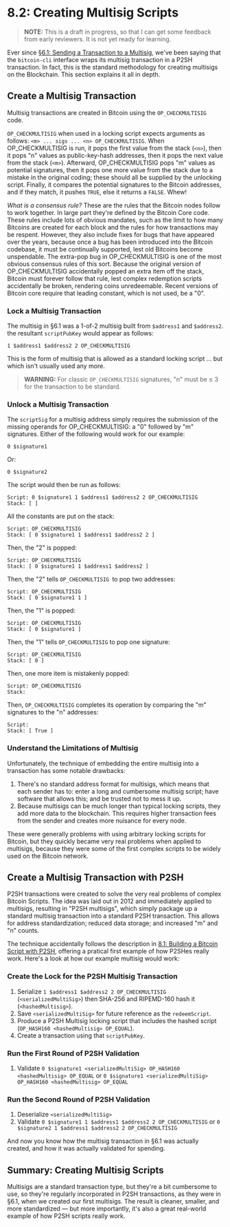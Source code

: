 # 8.2: Creating Multisig Scripts

> **NOTE:** This is a draft in progress, so that I can get some feedback from early reviewers. It is not yet ready for learning.

Ever since [§6.1: Sending a Transaction to a Multisig](6_1_Sending_a_Transaction_to_a_Multisig.md), we've been saying that the `bitcoin-cli` interface wraps its multisig transaction in a P2SH transaction. In fact, this is the standard methodology for creating multisigs on the Blockchain. This section explains it all in depth.

## Create a Multisig Transaction

Multisig transactions are created in Bitcoin using the `OP_CHECKMULTISIG` code. 

`OP_CHECKMULTISIG` when used in a locking script expects arguments as follows: `<m> ... sigs ... <n> OP_CHECKMULTISIG`. When OP_CHECKMULTISIG is run, it pops the first value from the stack (`<n>`), then it pops "n" values as public-key-hash addresses, then it pops the next value from the stack (`<m>`). Afterward, OP_CHECKMULTISIG pops "m" values as potential signatures, then it pops one more value from the stack due to a mistake in the original coding; these should all be supplied by the unlocking script. Finally, it compares the potential signatures to the Bitcoin addresses, and if they match, it pushes `TRUE`, else it returns a `FALSE`. Whew!

_What is a consensus rule?_ These are the rules that the Bitcoin nodes follow to work together. In large part they're defined by the Bitcoin Core code. These rules include lots of obvious mandates, such as the limit to how many Bitcoins are created for each block and the rules for how transactions may be respent. However, they also include fixes for bugs that have appeared over the years, because once a bug has been introduced into the Bitcoin codebase, it must be continually supported, lest old Bitcoins become unspendable. The extra-pop bug in OP_CHECKMULTISIG is one of the most obvious consensus rules of this sort. Because the original version of OP_CHECKMULTISIG accidentally popped an extra item off the stack, Bitcoin must forever follow that rule, lest complex redemption scripts accidentally be broken, rendering coins unredeemable. Recent versions of Bitcoin core require that leading constant, which is not used, be a "0".

### Lock a Multisig Transaction

The multisig in §6.1 was a 1-of-2 multisig built from `$address1` and `$address2`. the resultant `scriptPubKey` would appear as follows:
```
1 $address1 $address2 2 OP_CHECKMULTISIG
```
This is the form of multisig that is allowed as a standard locking script ... but which isn't usually used any more.

> **WARNING:** For classic `OP_CHECKMULTISIG` signatures, "n" must be ≤ 3 for the transaction to be standard.

### Unlock a Multisig Transaction

The `scriptSig` for a multisig address simply requires the submission of the missing operands for OP_CHECKMULTISIG: a "0" followed by "m" signatures. Either of the following would work for our example:
```
0 $signature1
```
Or:
```
0 $signature2
```
The script would then be run as follows:
```
Script: 0 $signature1 1 $address1 $address2 2 OP_CHECKMULTISIG
Stack: [ ]
```
All the constants are put on the stack:
```
Script: OP_CHECKMULTISIG
Stack: [ 0 $signature1 1 $address1 $address2 2 ]
```
Then, the "2" is popped:
```
Script: OP_CHECKMULTISIG
Stack: [ 0 $signature1 1 $address1 $address2 ]
```
Then, the "2" tells `OP_CHECKMULTISIG `to pop two addresses:
```
Script: OP_CHECKMULTISIG
Stack: [ 0 $signature1 1 ]
```
Then, the "1" is popped:
```
Script: OP_CHECKMULTISIG
Stack: [ 0 $signature1 ]
```
Then, the "1" tells `OP_CHECKMULTISIG` to pop one signature:
```
Script: OP_CHECKMULTISIG
Stack: [ 0 ]
```
Then, one more item is mistakenly popped:
```
Script: OP_CHECKMULTISIG
Stack:
```
Then, `OP_CHECKMULTISIG` completes its operation by comparing the "m" signatures to the "n" addresses:
```
Script:
Stack: [ True ]
```
### Understand the Limitations of Multisig

Unfortunately, the technique of embedding the entire multisig into a transaction has some notable drawbacks:

1. There's no standard address format for multisigs, which means that each sender has to: enter a long and cumbersome multisig script; have software that allows this; and be trusted not to mess it up.
2. Because multisigs can be much longer than typical locking scripts, they add more data to the blockchain. This requires higher transaction fees from the sender and creates more nuisance for every node.

These were generally problems with using arbitrary locking scripts for Bitcoin, but they quickly became very real problems when applied to multisigs, because they were some of the first complex scripts to be widely used on the Bitcoin network.

## Create a Multisig Transaction with P2SH

P2SH transactions were created to solve the very real problems of complex Bitcoin Scripts. The idea was laid out in 2012 and immediately applied to multisigs, resulting in "P2SH multisigs", which simply package up a standard multisig transaction into a standard P2SH transaction. This allows for address standardization; reduced data storage; and increased "m" and "n" counts.

The technique accidentally follows the description in [8.1: Building a Bitcoin Script with P2SH](8_1_Building_a_Bitcoin_Script_with_P2SH.md), offering a pratical first example of how P2SHes really work. Here's a look at how our example multisig would work:

### Create the Lock for the P2SH Multisig Transaction

1. Serialize `1 $address1 $address2 2 OP_CHECKMULTISIG` (`<serializedMultiSig>`) then SHA-256 and RIPEMD-160 hash it (`<hashedMultisig>`).
2. Save `<serializedMultiSig>` for future reference as the `redeemScript`.
3. Produce a P2SH Multisig locking script that includes the hashed script (`OP_HASH160 <hashedMultisig> OP_EQUAL`).
4. Create a transaction using that `scriptPubKey`.

### Run the First Round of P2SH Validation

1. Validate `0 $signature1 <serializedMultiSig> OP_HASH160 <hashedMultisig> OP_EQUAL` or `0 $signature1 <serializedMultiSig> OP_HASH160 <hashedMultisig> OP_EQUAL`

### Run the Second Round of P2SH Validation

1. Deserialize `<serializedMultiSig>`
2. Validate `0 $signature1 1 $address1 $address2 2 OP_CHECKMULTISIG` or `0 $signature2 1 $address1 $address2 2 OP_CHECKMULTISIG`

And now you know how the multisig transaction in §6.1 was actually created, and how it was actually validated for spending.

## Summary: Creating Multisig Scripts

Multisigs are a standard transaction type, but they're a bit cumbersome to use, so they're regularly incorporated in P2SH transactions, as they were in §6.1, when we created our first multisigs. The result is cleaner, smaller, and more standardized — but more importantly, it's also a great real-world example of how P2SH scripts really work.
